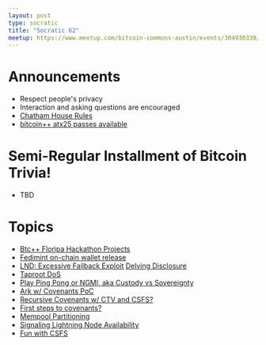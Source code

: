 ```yaml
---
layout: post
type: socratic
title: "Socratic 62"
meetup: https://www.meetup.com/bitcoin-commons-austin/events/304930330/
---
```


# Announcements

- Respect people's privacy
- Interaction and asking questions are encouraged
- [Chatham House Rules](https://www.chathamhouse.org/about-us/chatham-house-rule)
- [bitcoin++ atx25 passes available](https://btcplusplus.dev/conf/atx25)

# Semi-Regular Installment of Bitcoin Trivia!

- TBD

# Topics

- [Btc++ Floripa Hackathon Projects](https://gist.github.com/supertestnet/9808060c7e03fd1001f17d242da5f30b)
- [Fedimint on-chain wallet release](https://github.com/fedimint/fedimint/releases/tag/v0.6.0)
- [LND: Excessive Failback Exploit](https://morehouse.github.io/lightning/lnd-excessive-failback-exploit/) [Delving Disclosure](https://delvingbitcoin.org/t/disclosure-lnd-excessive-failback-exploit/1493/3)
- [Taproot DoS](https://rubin.io/bitcoin/2025/03/11/core-vuln-taproot-dos/)
- [Play Ping Pong or NGMI, aka Custody vs Sovereignty](https://blog.brollup.org/play-ping-pong-or-ngmi-01c36667c21f)
- [Ark w/ Covenants PoC](https://x.com/tierotiero/status/1899053889019847128)
- [Recursive Covenants w/ CTV and CSFS?](https://groups.google.com/g/bitcoindev/c/Tu7mr419jWQ)
- [First steps to covenants?](https://delvingbitcoin.org/t/ctv-csfs-can-we-reach-consensus-on-a-first-step-towards-covenants/1509)
- [Mempool Partitioning](https://crypt-iq.github.io/coinscope-post.html)
- [Signaling Lightning Node Availability](https://delvingbitcoin.org/t/highly-available-lightning-channels-revisited-route-or-out/1438)
- [Fun with CSFS](https://rubin.io/bitcoin/2025/03/05/csfs-fun/)
